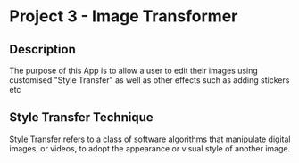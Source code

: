 # Project 3 - Image Transformer

## Description

The purpose of this App is to allow a user to edit their images using customised "Style Transfer" as well as other effects such as adding stickers etc

## Style Transfer Technique
Style Transfer refers to a class of software algorithms that manipulate digital images, or videos, to adopt the appearance or visual style of another image. 